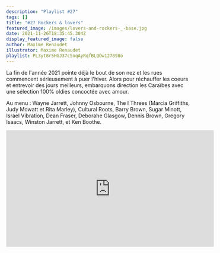 ```yaml
---
description: "Playlist #27"
tags: []
title: "#27 Rockers & lovers"
featured_image: /images/lovers-and-rockers-_-base.jpg
date: 2021-11-26T18:35:45.304Z
display_featured_image: false
author: Maxime Renaudet
illustrator: Maxime Renaudet
playlist: PL3yt8r5HGJ37cSnqAyRqfBLQOw127898o
---
```

La fin de l'année 2021 pointe déjà le bout de son nez et les rues commencent sérieusement à puer l'hiver. Alors pour réchauffer les coeurs et entrevoir des jours meilleurs, embarquons direction les Caraïbes avec une sélection 100% oldies concoctée avec amour.

Au menu : Wayne Jarrett, Johnny Osbourne, The I Threes (Marcia Griffiths, Judy Mowatt et Rita Marley), Cultural Roots, Barry Brown, Sugar Minott, Israel Vibration, Dean Fraser, Deborahe Glasgow, Dennis Brown, Gregory Isaacs, Winston Jarrett, et Ken Boothe. 

<iframe width="560" height="315" src="https://www.youtube.com/embed/videoseries?list=PL3yt8r5HGJ37IEICy3w_bk7Jn99GUhR7T" title="YouTube video player" frameborder="0" allow="accelerometer; autoplay; clipboard-write; encrypted-media; gyroscope; picture-in-picture" allowfullscreen></iframe>